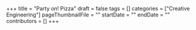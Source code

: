 +++
title = "Party on! Pizza"
draft = false
tags = []
categories = ["Creative Engineering"]
pageThumbnailFile = ""
startDate = ""
endDate = ""
contributors = []
+++
